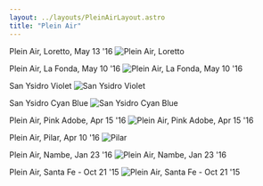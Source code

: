 ```yaml
---
layout: ../layouts/PleinAirLayout.astro
title: "Plein Air"
---
```

Plein Air, Loretto, May 13 '16
![Plein Air, Loretto](/sites/default/files/styles/large/public/2017-06/pa_2016-05-13_loretto_morning_1024.jpg?itok=ITk28Hnj)

Plein Air, La Fonda, May 10 '16
![Plein Air, La Fonda, May 10 '16](/sites/default/files/styles/large/public/2017-07/pa_2016-05-10_lafonda_1024.jpg?itok=sGyemqJe)

San Ysidro Violet
![San Ysidro Violet](/sites/default/files/styles/large/public/2017-07/sanysidro_2016-05-09_1080.jpg?itok=gIv15AH2)

San Ysidro Cyan Blue
![San Ysidro Cyan Blue](/sites/default/files/styles/large/public/2017-07/sanysidro_murrayworkshop_2016-04-16_1080.jpg?itok=diqFQ5j9)

Plein Air, Pink Adobe, Apr 15 '16
![Plein Air, Pink Adobe, Apr 15 '16](/sites/default/files/styles/large/public/2017-07/pa_2016-04-15_pinkadobe_1200.jpg?itok=st0EkAcq)

Plein Air, Pilar, Apr 10 '16
![Pilar](/sites/default/files/styles/large/public/2017-06/pa_2016-04-10_pilar_1024.jpg?itok=2dHzHayc)

Plein Air, Nambe, Jan 23 '16
![Plein Air, Nambe, Jan 23 '16](/sites/default/files/styles/large/public/2017-07/pa_2016-01-23_nambe_1080.jpg?itok=0YNfo7gv)

Plein Air, Santa Fe - Oct 21 '15
![Plein Air, Santa Fe - Oct 21 '15](/sites/default/files/styles/large/public/2017-07/pa_2015-10-21_aspenvista_1024.jpg?itok=7RUysGPs)